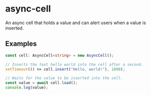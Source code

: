 # async-cell

An async cell that holds a value and can alert users when a value is inserted.

## Examples

```typescript
const cell: AsyncCell<string> = new AsyncCell();

// Inserts the text hello world into the cell after a second.
setTimeout(() => cell.insert("Hello, world!"), 1000);

// Waits for the value to be inserted into the cell.
const value = await cell.load();
console.log(value);
```
